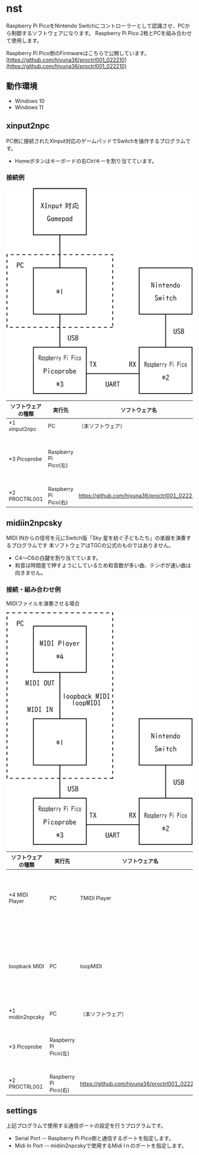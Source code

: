 ﻿# nst

Raspberry Pi PicoをNintendo Switchにコントローラーとして認識させ、PCから制御するソフトウェアになります。
Raspberry Pi Pico 2枚とPCを組み合わせて使用します。

Raspberry Pi Pico側のFirmwareはこちらで公開しています。
[https://github.com/hiyuna36/proctrl001_022210](https://github.com/hiyuna36/proctrl001_022210)

## 動作環境

* Windows 10
* Windows 11

## xinput2npc

PC側に接続されたXInput対応のゲームパッドでSwitchを操作するプログラムです。
* Homeボタンはキーボードの右Ctrlキーを割り当てています。

### 接続例

![](win_xinput.png)

|ソフトウェアの種類|実行先|ソフトウェア名|備考|
|--|--|--|--|
|*1 xinput2npc|PC|（本ソフトウェア）||
|*3 Picoprobe|Raspberry Pi Pico(左)||USB-UART変換として使用する|
|*2 PROCTRL001|Raspberry Pi Pico(右)|https://github.com/hiyuna36/proctrl001_022210||

## midiin2npcsky

MIDI INからの信号を元にSwitch版「Sky 星を紡ぐ子どもたち」の楽器を演奏するプログラムです
本ソフトウェアはTGCの公式のものではありません。

* C4～C6の白鍵を割り当てています。
* 和音は時間差で押すようにしているため和音数が多い曲、テンポが速い曲は向きません。

### 接続・組み合わせ例

MIDIファイルを演奏させる場合

![](win_midiin.png)

|ソフトウェアの種類|実行先|ソフトウェア名|備考|
|--|--|--|--|
|*4 MIDI Player|PC|TMIDI Player|MIDI OUTの指定が可能なMIDI Player|
|loopback MIDI|PC|loopMIDI|MIDI INとMIDI OUTをPC内部で仮想的に接続する|
|*1 midiin2npcsky|PC|（本ソフトウェア）||
|*3 Picoprobe|Raspberry Pi Pico(左)||USB-UART変換として使用する|
|*2 PROCTRL001|Raspberry Pi Pico(右)|https://github.com/hiyuna36/proctrl001_022210||

## settings

上記プログラムで使用する通信ポートの設定を行うプログラムです。

* Serial Port -- Raspberry Pi Pico側と通信するポートを指定します。
* Midi In Port -- midiin2npcskyで使用するMidi Iｎのポートを指定します。


